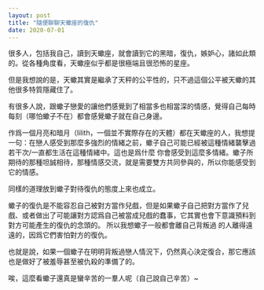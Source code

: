 ```yaml
---
layout: post
title: "隨便聊聊天蠍座的復仇"
date: 2020-07-01
---
```


很多人，包括我自己，讀到天蠍座，就會讀到它的黑暗，復仇，嫉妒心，諸如此類的。從各種角度看，天蠍座似乎都是很極端且很恐怖的星座。

但是我想說的是，天蠍其實是繼承了天秤的公平性的，只不過這個公平被天蠍的其他很多特質隱藏住了。

有很多人說，跟蠍子戀愛的讓他們感覺到了相當多也相當深的情感，覺得自己每時每刻（哪怕蠍子不在）都會感覺蠍子就在自己身邊。

作爲一個月亮和暗月（lilith，一個並不實際存在的天體）都在天蠍座的人，我想提一句：在戀人感受到那麼多強烈的情緒之前，蠍子自己可能已經被這種情緒襲擊過若干次/一直都生活在這種情緒中。這也是爲什麼
你會感受到這麼多情緒。蠍子所期待的那種坦誠相待，那種情感交流，就是需要雙方共同參與的，所以你能感受到它的情感。

同樣的道理放到蠍子對待復仇的態度上來也成立。

蠍子的復仇是不能容忍自己被對方當作兒戲，但是如果蠍子自己把對方當作了兒戲、或者做出了可能讓對方認爲自己被當成兒戲的蠢事，它其實也會下意識預料到對方可能產生的復仇的念頭的。
所以我想蠍子一般都會離自己背叛過
的人離得遠遠的，因爲它們害怕對方的復仇。

也就是說，如果一個蠍子在明明背叛過戀人情況下，仍然真心決定復合，那它應該也是做好了被羞辱甚至被仇殺的準備了的。

唉，這麼看蠍子還真是蠻辛苦的一羣人呢（自己說自己辛苦）~
